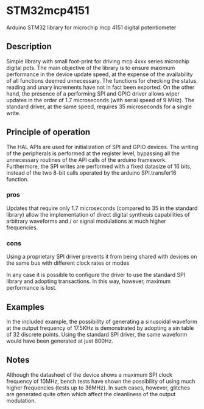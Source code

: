 # STM32mcp4151
Arduino STM32 library for microchip mcp 4151 digital potentiometer

## Description
Simple library with small foot-print for driving mcp 4xxx series microchip digital pots. The main objective of the library is to ensure maximum performance in the device update speed, at the expense of the availability of all functions deemed unnecessary. The functions for checking the status, reading and unary increments have not in fact been exported. On the other hand, the presence of a performing SPI and GPIO driver allows wiper updates in the order of 1.7 microseconds (with serial speed of 9 MHz). The standard driver, at the same speed, requires 35 microseconds for a single write.

## Principle of operation
The HAL APIs are used for initialization of SPI and GPIO devices. The writing of the peripherals is performed at the register level, bypassing all the unnecessary routines of the API calls of the arduino framework. Furthermore, the SPI writes are performed with a fixed datasize of 16 bits, instead of the two 8-bit calls operated by the arduino SPI.transfer16 function.
### pros
Updates that require only 1.7 microseconds (compared to 35 in the standard library) allow the implementation of direct digital synthesis capabilities of arbitrary waveforms and / or signal modulations at much higher frequencies.
### cons
Using a proprietary SPI driver prevents it from being shared with devices on the same bus with different clock rates or modes

In any case it is possible to configure the driver to use the standard SPI library and adopting transactions. In this way, however, maximum performance is lost.

## Examples
In the included example, the possibility of generating a sinusoidal waveform at the output frequency of 17.5KHz is demonstrated by adopting a sin table of 32 discrete points. Using the standard SPI driver, the same waveform would have been generated at just 800Hz.

## Notes
Although the datasheet of the device shows a maximum SPI clock frequency of 10MHz, bench tests have shown the possibility of using much higher frequencies (tests up to 36MHz). In such cases, however, glitches are generated quite often which affect the cleanliness of the output modulation.
